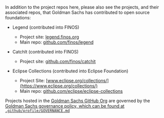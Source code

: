 In addition to the project repos here, please also see the projects, and their associated repos, that Goldman Sachs has contributed to open source foundations:

* Legend (contributed into FINOS)
    * Project site: [legend.finos.org](https://legend.finos.org/)
    * Main repo: [github.com/finos/legend](https://github.com/finos/legend)

* CatchIt (contributed into FINOS)
    * Project site: [github.com/finos/catchit](https://github.com/finos/catchit)

* Eclipse Collections (contributed into Eclipse Foundation)
    * Project Site: [www.eclipse.org/collections/](https://www.eclipse.org/collections/)
    * Main repo: [github.com/eclipse/eclipse-collections](https://github.com/eclipse/eclipse-collections)

Projects hosted in the [Goldman Sachs GitHub Org](https://github.com/goldmansachs) are governed by the [Goldman Sachs governance policy, which can be found at `.github/profile/GOVERNANCE.md`](https://github.com/goldmansachs/.github/blob/main/profile/GOVERNANCE.md)
